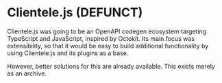 # Clientele.js (DEFUNCT)

Clientele.js was going to be an OpenAPI codegen ecosystem targeting TypeScript and JavaScript, inspired by Octokit. Its main focus was extensibility, so that it would be easy to build additional functionality by using Clientele.js and its plugins as a base.

However, better solutions for this are already available. This exists merely as an archive.

